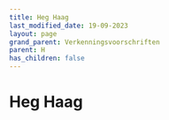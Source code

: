 ```yaml
---
title: Heg Haag
last_modified_date: 19-09-2023
layout: page
grand_parent: Verkenningsvoorschriften
parent: H
has_children: false
---
```


Heg Haag
========

